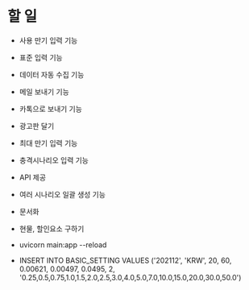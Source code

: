 # 할 일

* 사용 만기 입력 기능
* 표준 입력 기능
* 데이터 자동 수집 기능
* 메일 보내기 기능
* 카톡으로 보내기 기능
* 광고판 달기
* 최대 만기 입력 기능
* 충격시나리오 입력 기능
* API 제공
* 여러 시나리오 일괄 생성 기능
* 문서화
* 현물, 할인요소 구하기

* uvicorn main:app --reload

* INSERT INTO BASIC_SETTING VALUES ('202112', 'KRW', 20, 60, 0.00621, 0.00497, 0.0495, 2, '0.25,0.5,0.75,1.0,1.5,2.0,2.5,3.0,4.0,5.0,7.0,10.0,15.0,20.0,30.0,50.0')